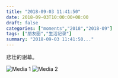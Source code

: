 ```yaml
---
title: "2018-09-03 11:41:50"
date: 2018-09-03T10:00:00+08:00
draft: false
categories: ["moments","2018","2018-09"]
tags: ["朋友圈","生活记录"]
summary: "2018-09-03 11:41:50..."
---
```


悲壮的谢幕。

![Media 1](/Moments/photos/2018-09-03/201809031141500.jpg)
![Media 2](/Moments/photos/2018-09-03/201809031141501.jpg)

